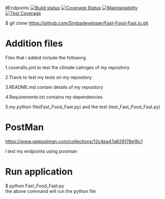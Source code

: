 #Endpoints
[![Build status](https://travis-ci.org/Simbadeveloper/Fast-Food-Fast.io.svg?branch=feature-endpoints)](https://travis-ci.org/Simbadeveloper)
[![Coverage Status](https://coveralls.io/repos/github/Simbadeveloper/Fast-Food-Fast.io/badge.svg)](https://coveralls.io/github/Simbadeveloper/Fast-Food-Fast.io)
[![Maintainability](https://api.codeclimate.com/v1/badges/1333f01f9415bd674e32/maintainability)](https://codeclimate.com/github/Simbadeveloper/Fast-Food-Fast.io/maintainability)
[![Test Coverage](https://api.codeclimate.com/v1/badges/1333f01f9415bd674e32/test_coverage)](https://codeclimate.com/github/Simbadeveloper/Fast-Food-Fast.io/test_coverage)

 $ git clone https://github.com/Simbadeveloper/Fast-Food-Fast.io.git

# Addition files


Files that i added include the following<br>


1.coveralls.yml to test the climate cahnges of my repository<br>

2.Travis to test my tests on my repository<br>

3.README.md contain details of my repository<br>

4.Requirements.txt contains my dependencies<br>

5.my python file(Fast_Food_Fast.py) and the test (test_Fast_Food_Fast.py)<br>



# PostMan



https://www.getpostman.com/collections/12c4ea47a629178e16c1 <br>

i test my endpoints using postman<br>



# Run application
 

$ python Fast_Food_Fast.py <br>
the above command will run the python file<br>
